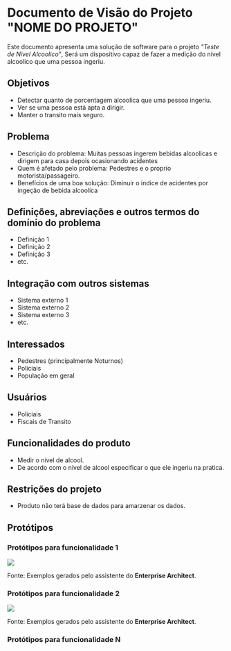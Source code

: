 # Documento de Visão do Projeto "NOME DO PROJETO"

Este documento apresenta uma solução de software para o projeto *"Teste de Nível Alcoolico"*, 
Será um dispositivo capaz de fazer a medição do nível alcoolico que uma pessoa ingeriu.

## Objetivos

* Detectar quanto de porcentagem alcoolica que uma pessoa ingeriu.
* Ver se uma pessoa está apta a dirigir.
* Manter o transito mais seguro.

## Problema

* Descrição do problema: Muitas pessoas ingerem bebidas alcoolicas e dirigem para casa depois ocasionando acidentes
* Quem é afetado pelo problema: Pedestres e o proprio motorista/passageiro.
* Benefícios de uma boa solução: Diminuir o indice de acidentes por ingeção de bebida alcoolica

## Definições, abreviações e outros termos do domínio do problema

* Definição 1
* Definição 2
* Definição 3
* etc.

## Integração com outros sistemas

* Sistema externo 1
* Sistema externo 2
* Sistema externo 3
* etc.
 
## Interessados

* Pedestres (principalmente Noturnos)
* Policiais
* População em geral

## Usuários

* Policiais
* Fiscais de Transito

## Funcionalidades do produto

* Medir o nivel de alcool.
* De acordo com o nivel de alcool especificar o que ele ingeriu na pratica.

## Restrições do projeto

* Produto não terá base de dados para amarzenar os dados.


## Protótipos

### Protótipos para funcionalidade 1

![](proto1.png)

Fonte: Exemplos gerados pelo assistente do **Enterprise Architect**.

### Protótipos para funcionalidade 2

![](proto2.png)

Fonte: Exemplos gerados pelo assistente do **Enterprise Architect**.

### Protótipos para funcionalidade N
